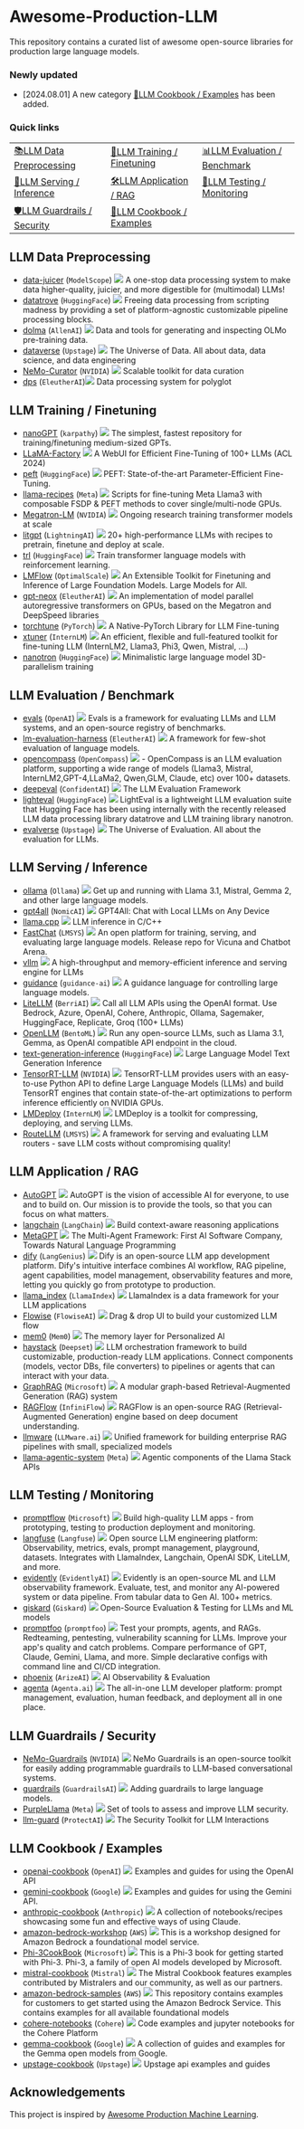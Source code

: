 # Awesome-Production-LLM
This repository contains a curated list of awesome open-source libraries for production large language models.

### Newly updated
- [2024.08.01] A new category [🍳LLM Cookbook / Examples](#llm-cookbook--examples) has been added.
 
### Quick links
||||
|---|---|---|
| [📚LLM Data Preprocessing](#llm-data-preprocessing) | [🤖LLM Training / Finetuning](#llm-training--finetuning) | [📊LLM Evaluation / Benchmark](#llm-evaluation--benchmark) |
| [🚀LLM Serving / Inference](#llm-serving--inference) | [🛠️LLM Application / RAG](#llm-application--rag) | [🧐LLM Testing / Monitoring](#llm-testing--monitoring) |
| [🛡️LLM Guardrails / Security](#llm-guardrails--security) | [🍳LLM Cookbook / Examples](#llm-cookbook--examples)  |  |


## LLM Data Preprocessing
- [data-juicer](https://github.com/modelscope/data-juicer) (`ModelScope`) ![](https://img.shields.io/github/stars/modelscope/data-juicer.svg?style=social) A one-stop data processing system to make data higher-quality, juicier, and more digestible for (multimodal) LLMs!
- [datatrove](https://github.com/huggingface/datatrove) (`HuggingFace`) ![](https://img.shields.io/github/stars/huggingface/datatrove.svg?style=social) Freeing data processing from scripting madness by providing a set of platform-agnostic customizable pipeline processing blocks.
- [dolma](https://github.com/allenai/dolma) (`AllenAI`) ![](https://img.shields.io/github/stars/allenai/dolma.svg?style=social) Data and tools for generating and inspecting OLMo pre-training data.
- [dataverse](https://github.com/UpstageAI/dataverse) (`Upstage`) ![](https://img.shields.io/github/stars/UpstageAI/dataverse.svg?style=social) The Universe of Data. All about data, data science, and data engineering
- [NeMo-Curator](https://github.com/NVIDIA/NeMo-Curator) (`NVIDIA`) ![](https://img.shields.io/github/stars/NVIDIA/NeMo-Curator.svg?style=social) Scalable toolkit for data curation
- [dps](https://github.com/EleutherAI/dps) (`EleutherAI`)![](https://img.shields.io/github/stars/EleutherAI/dps.svg?style=social) Data processing system for polyglot

## LLM Training / Finetuning
- [nanoGPT](https://github.com/karpathy/nanoGPT) (`karpathy`) ![](https://img.shields.io/github/stars/karpathy/nanoGPT.svg?style=social) The simplest, fastest repository for training/finetuning medium-sized GPTs.
- [LLaMA-Factory](https://github.com/hiyouga/LLaMA-Factory) ![](https://img.shields.io/github/stars/hiyouga/LLaMA-Factory.svg?style=social) A WebUI for Efficient Fine-Tuning of 100+ LLMs (ACL 2024)
- [peft](https://github.com/huggingface/peft) (`HuggingFace`) ![](https://img.shields.io/github/stars/huggingface/peft.svg?style=social) PEFT: State-of-the-art Parameter-Efficient Fine-Tuning.
- [llama-recipes](https://github.com/meta-llama/llama-recipes) (`Meta`) ![](https://img.shields.io/github/stars/meta-llama/llama-recipes.svg?style=social) Scripts for fine-tuning Meta Llama3 with composable FSDP & PEFT methods to cover single/multi-node GPUs.
- [Megatron-LM](https://github.com/NVIDIA/Megatron-LM) (`NVIDIA`) ![](https://img.shields.io/github/stars/NVIDIA/Megatron-LM.svg?style=social) Ongoing research training transformer models at scale
- [litgpt](https://github.com/Lightning-AI/litgpt) (`LightningAI`) ![](https://img.shields.io/github/stars/Lightning-AI/litgpt.svg?style=social) 20+ high-performance LLMs with recipes to pretrain, finetune and deploy at scale.
- [trl](https://github.com/huggingface/trl) (`HuggingFace`) ![](https://img.shields.io/github/stars/huggingface/trl.svg?style=social) Train transformer language models with reinforcement learning.
- [LMFlow](https://github.com/OptimalScale/LMFlow) (`OptimalScale`) ![](https://img.shields.io/github/stars/OptimalScale/LMFlow.svg?style=social) An Extensible Toolkit for Finetuning and Inference of Large Foundation Models. Large Models for All.
- [gpt-neox](https://github.com/EleutherAI/gpt-neox) (`EleutherAI`) ![](https://img.shields.io/github/stars/EleutherAI/gpt-neox.svg?style=social) An implementation of model parallel autoregressive transformers on GPUs, based on the Megatron and DeepSpeed libraries
- [torchtune](https://github.com/pytorch/torchtune) (`PyTorch`) ![](https://img.shields.io/github/stars/pytorch/torchtune.svg?style=social) A Native-PyTorch Library for LLM Fine-tuning
- [xtuner](https://github.com/InternLM/xtuner) (`InternLM`) ![](https://img.shields.io/github/stars/InternLM/xtuner.svg?style=social) An efficient, flexible and full-featured toolkit for fine-tuning LLM (InternLM2, Llama3, Phi3, Qwen, Mistral, ...)
- [nanotron](https://github.com/huggingface/nanotron) (`HuggingFace`) ![](https://img.shields.io/github/stars/huggingface/nanotron.svg?style=social) Minimalistic large language model 3D-parallelism training

## LLM Evaluation / Benchmark
- [evals](https://github.com/openai/evals) (`OpenAI`) ![](https://img.shields.io/github/stars/openai/evals.svg?style=social) Evals is a framework for evaluating LLMs and LLM systems, and an open-source registry of benchmarks.
- [lm-evaluation-harness](https://github.com/EleutherAI/lm-evaluation-harness) (`EleutherAI`) ![](https://img.shields.io/github/stars/EleutherAI/lm-evaluation-harness.svg?style=social) A framework for few-shot evaluation of language models.
- [opencompass](https://github.com/open-compass/opencompass) (`OpenCompass`) ![](https://img.shields.io/github/stars/open-compass/opencompass.svg?style=social) - OpenCompass is an LLM evaluation platform, supporting a wide range of models (Llama3, Mistral, InternLM2,GPT-4,LLaMa2, Qwen,GLM, Claude, etc) over 100+ datasets.
- [deepeval](https://github.com/confident-ai/deepeval) (`ConfidentAI`) ![](https://img.shields.io/github/stars/confident-ai/deepeval.svg?style=social) The LLM Evaluation Framework
- [lighteval](https://github.com/huggingface/lighteval) (`HuggingFace`) ![](https://img.shields.io/github/stars/huggingface/lighteval.svg?style=social) LightEval is a lightweight LLM evaluation suite that Hugging Face has been using internally with the recently released LLM data processing library datatrove and LLM training library nanotron.
- [evalverse](https://github.com/UpstageAI/evalverse) (`Upstage`) ![](https://img.shields.io/github/stars/UpstageAI/evalverse.svg?style=social) The Universe of Evaluation. All about the evaluation for LLMs.

## LLM Serving / Inference
- [ollama](https://github.com/ollama/ollama) (`Ollama`) ![](https://img.shields.io/github/stars/ollama/ollama.svg?style=social) Get up and running with Llama 3.1, Mistral, Gemma 2, and other large language models.
- [gpt4all](https://github.com/nomic-ai/gpt4all) (`NomicAI`) ![](https://img.shields.io/github/stars/nomic-ai/gpt4all.svg?style=social) GPT4All: Chat with Local LLMs on Any Device
- [llama.cpp](https://github.com/ggerganov/llama.cpp) ![](https://img.shields.io/github/stars/ggerganov/llama.cpp.svg?style=social) LLM inference in C/C++
- [FastChat](https://github.com/lm-sys/FastChat) (`LMSYS`) ![](https://img.shields.io/github/stars/lm-sys/FastChat.svg?style=social) An open platform for training, serving, and evaluating large language models. Release repo for Vicuna and Chatbot Arena.
- [vllm](https://github.com/vllm-project/vllm) ![](https://img.shields.io/github/stars/vllm-project/vllm.svg?style=social) A high-throughput and memory-efficient inference and serving engine for LLMs
- [guidance](https://github.com/guidance-ai/guidance) (`guidance-ai`) ![](https://img.shields.io/github/stars/guidance-ai/guidance.svg?style=social) A guidance language for controlling large language models.
- [LiteLLM](https://github.com/BerriAI/litellm) (`BerriAI`) ![](https://img.shields.io/github/stars/BerriAI/litellm.svg?style=social) Call all LLM APIs using the OpenAI format. Use Bedrock, Azure, OpenAI, Cohere, Anthropic, Ollama, Sagemaker, HuggingFace, Replicate, Groq (100+ LLMs)
- [OpenLLM](https://github.com/bentoml/OpenLLM) (`BentoML`) ![](https://img.shields.io/github/stars/bentoml/OpenLLM.svg?style=social) Run any open-source LLMs, such as Llama 3.1, Gemma, as OpenAI compatible API endpoint in the cloud.
- [text-generation-inference](https://github.com/huggingface/text-generation-inference) (`HuggingFace`) ![](https://img.shields.io/github/stars/huggingface/text-generation-inference.svg?style=social) Large Language Model Text Generation Inference
- [TensorRT-LLM](https://github.com/NVIDIA/TensorRT-LLM) (`NVIDIA`) ![](https://img.shields.io/github/stars/NVIDIA/TensorRT-LLM.svg?style=social) TensorRT-LLM provides users with an easy-to-use Python API to define Large Language Models (LLMs) and build TensorRT engines that contain state-of-the-art optimizations to perform inference efficiently on NVIDIA GPUs.
- [LMDeploy](https://github.com/InternLM/lmdeploy) (`InternLM`) ![](https://img.shields.io/github/stars/InternLM/lmdeploy.svg?style=social) LMDeploy is a toolkit for compressing, deploying, and serving LLMs.
- [RouteLLM](https://github.com/lm-sys/RouteLLM)  (`LMSYS`) ![](https://img.shields.io/github/stars/lm-sys/RouteLLM.svg?style=social) A framework for serving and evaluating LLM routers - save LLM costs without compromising quality!

## LLM Application / RAG
- [AutoGPT](https://github.com/Significant-Gravitas/AutoGPT) ![](https://img.shields.io/github/stars/Significant-Gravitas/AutoGPT.svg?style=social) AutoGPT is the vision of accessible AI for everyone, to use and to build on. Our mission is to provide the tools, so that you can focus on what matters.
- [langchain](https://github.com/langchain-ai/langchain) (`LangChain`) ![](https://img.shields.io/github/stars/langchain-ai/langchain.svg?style=social) Build context-aware reasoning applications
- [MetaGPT](https://github.com/geekan/MetaGPT) ![](https://img.shields.io/github/stars/geekan/MetaGPT.svg?style=social) The Multi-Agent Framework: First AI Software Company, Towards Natural Language Programming
- [dify](https://github.com/langgenius/dify) (`LangGenius`) ![](https://img.shields.io/github/stars/langgenius/dify.svg?style=social) Dify is an open-source LLM app development platform. Dify's intuitive interface combines AI workflow, RAG pipeline, agent capabilities, model management, observability features and more, letting you quickly go from prototype to production.
- [llama_index](https://github.com/run-llama/llama_index) (`LlamaIndex`) ![](https://img.shields.io/github/stars/run-llama/llama_index.svg?style=social) LlamaIndex is a data framework for your LLM applications
- [Flowise](https://github.com/FlowiseAI/Flowise) (`FlowiseAI`) ![](https://img.shields.io/github/stars/FlowiseAI/Flowise.svg?style=social) Drag & drop UI to build your customized LLM flow
- [mem0](https://github.com/mem0ai/mem0) (`Mem0`)  ![](https://img.shields.io/github/stars/mem0ai/mem0.svg?style=social) The memory layer for Personalized AI
- [haystack](https://github.com/deepset-ai/haystack) (`Deepset`) ![](https://img.shields.io/github/stars/deepset-ai/haystack.svg?style=social) LLM orchestration framework to build customizable, production-ready LLM applications. Connect components (models, vector DBs, file converters) to pipelines or agents that can interact with your data. 
- [GraphRAG](https://github.com/microsoft/graphrag) (`Microsoft`) ![](https://img.shields.io/github/stars/microsoft/graphrag.svg?style=social) A modular graph-based Retrieval-Augmented Generation (RAG) system
- [RAGFlow](https://github.com/infiniflow/ragflow) (`InfiniFlow`) ![](https://img.shields.io/github/stars/infiniflow/ragflow.svg?style=social) RAGFlow is an open-source RAG (Retrieval-Augmented Generation) engine based on deep document understanding.
- [llmware](https://github.com/llmware-ai/llmware) (`LLMware.ai`) ![](https://img.shields.io/github/stars/llmware-ai/llmware.svg?style=social) Unified framework for building enterprise RAG pipelines with small, specialized models
- [llama-agentic-system](https://github.com/meta-llama/llama-agentic-system) (`Meta`) ![](https://img.shields.io/github/stars/meta-llama/llama-agentic-system.svg?style=social) Agentic components of the Llama Stack APIs

## LLM Testing / Monitoring
- [promptflow](https://github.com/microsoft/promptflow) (`Microsoft`) ![](https://img.shields.io/github/stars/microsoft/promptflow.svg?style=social) Build high-quality LLM apps - from prototyping, testing to production deployment and monitoring.
- [langfuse](https://github.com/langfuse/langfuse) (`Langfuse`) ![](https://img.shields.io/github/stars/langfuse/langfuse.svg?style=social) Open source LLM engineering platform: Observability, metrics, evals, prompt management, playground, datasets. Integrates with LlamaIndex, Langchain, OpenAI SDK, LiteLLM, and more.
- [evidently](https://github.com/evidentlyai/evidently) (`EvidentlyAI`) ![](https://img.shields.io/github/stars/evidentlyai/evidently.svg?style=social) Evidently is ​​an open-source ML and LLM observability framework. Evaluate, test, and monitor any AI-powered system or data pipeline. From tabular data to Gen AI. 100+ metrics.
- [giskard](https://github.com/Giskard-AI/giskard) (`Giskard`) ![](https://img.shields.io/github/stars/Giskard-AI/giskard.svg?style=social) Open-Source Evaluation & Testing for LLMs and ML models
- [promptfoo](https://github.com/promptfoo/promptfoo) (`promptfoo`) ![](https://img.shields.io/github/stars/promptfoo/promptfoo.svg?style=social) Test your prompts, agents, and RAGs. Redteaming, pentesting, vulnerability scanning for LLMs. Improve your app's quality and catch problems. Compare performance of GPT, Claude, Gemini, Llama, and more. Simple declarative configs with command line and CI/CD integration.
- [phoenix](https://github.com/Arize-ai/phoenix) (`ArizeAI`) ![](https://img.shields.io/github/stars/Arize-ai/phoenix.svg?style=social) AI Observability & Evaluation
- [agenta](https://github.com/Agenta-AI/agenta) (`Agenta.ai`) ![](https://img.shields.io/github/stars/Agenta-AI/agenta.svg?style=social) The all-in-one LLM developer platform: prompt management, evaluation, human feedback, and deployment all in one place.

## LLM Guardrails / Security
- [NeMo-Guardrails](https://github.com/NVIDIA/NeMo-Guardrails) (`NVIDIA`) ![](https://img.shields.io/github/stars/NVIDIA/NeMo-Guardrails.svg?style=social) NeMo Guardrails is an open-source toolkit for easily adding programmable guardrails to LLM-based conversational systems.
- [guardrails](https://github.com/guardrails-ai/guardrails) (`GuardrailsAI`) ![](https://img.shields.io/github/stars/guardrails-ai/guardrails.svg?style=social) Adding guardrails to large language models.
- [PurpleLlama](https://github.com/meta-llama/PurpleLlama) (`Meta`) ![](https://img.shields.io/github/stars/meta-llama/PurpleLlama.svg?style=social) Set of tools to assess and improve LLM security.
- [llm-guard](https://github.com/protectai/llm-guard) (`ProtectAI`) ![](https://img.shields.io/github/stars/protectai/llm-guard.svg?style=social) The Security Toolkit for LLM Interactions

## LLM Cookbook / Examples
- [openai-cookbook](https://github.com/openai/openai-cookbook) (`OpenAI`) ![](https://img.shields.io/github/stars/openai/openai-cookbook.svg?style=social) Examples and guides for using the OpenAI API
- [gemini-cookbook](https://github.com/google-gemini/cookbook) (`Google`) ![](https://img.shields.io/github/stars/google-gemini/cookbook.svg?style=social) Examples and guides for using the Gemini API.
- [anthropic-cookbook](https://github.com/anthropics/anthropic-cookbook) (`Anthropic`) ![](https://img.shields.io/github/stars/anthropics/anthropic-cookbook.svg?style=social) A collection of notebooks/recipes showcasing some fun and effective ways of using Claude.
- [amazon-bedrock-workshop](https://github.com/aws-samples/amazon-bedrock-workshop) (`AWS`) ![](https://img.shields.io/github/stars/aws-samples/amazon-bedrock-workshop.svg?style=social) This is a workshop designed for Amazon Bedrock a foundational model service.
- [Phi-3CookBook](https://github.com/microsoft/Phi-3CookBook) (`Microsoft`) ![](https://img.shields.io/github/stars/microsoft/Phi-3CookBook.svg?style=social) This is a Phi-3 book for getting started with Phi-3. Phi-3, a family of open AI models developed by Microsoft.
- [mistral-cookbook](https://github.com/mistralai/cookbook) (`Mistral`) ![](https://img.shields.io/github/stars/mistralai/cookbook.svg?style=social) The Mistral Cookbook features examples contributed by Mistralers and our community, as well as our partners. 
- [amazon-bedrock-samples](https://github.com/aws-samples/amazon-bedrock-samples) (`AWS`) ![](https://img.shields.io/github/stars/aws-samples/amazon-bedrock-samples.svg?style=social) This repository contains examples for customers to get started using the Amazon Bedrock Service. This contains examples for all available foundational models
- [cohere-notebooks](https://github.com/cohere-ai/notebooks) (`Cohere`) ![](https://img.shields.io/github/stars/cohere-ai/notebooks.svg?style=social) Code examples and jupyter notebooks for the Cohere Platform
- [gemma-cookbook](https://github.com/google-gemini/gemma-cookbook) (`Google`) ![](https://img.shields.io/github/stars/google-gemini/gemma-cookbook.svg?style=social) A collection of guides and examples for the Gemma open models from Google.
- [upstage-cookbook](https://github.com/UpstageAI/cookbook) (`Upstage`) ![](https://img.shields.io/github/stars/UpstageAI/cookbook.svg?style=social) Upstage api examples and guides

## Acknowledgements
This project is inspired by [Awesome Production Machine Learning](https://github.com/EthicalML/awesome-production-machine-learning).
